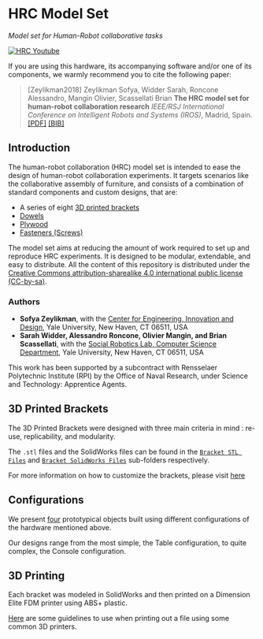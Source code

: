 # HRC Model Set
_Model set for Human-Robot collaborative tasks_

[![HRC Youtube](https://cloud.githubusercontent.com/assets/12373812/24922344/f9500516-1ebb-11e7-9aaf-9c50469bd2c8.png)](https://youtu.be/09Zflg7ZzKU)

If you are using this hardware, its accompanying software and/or one of its components, we warmly recommend you to cite the following paper:

  > [Zeylikman2018] Zeylikman Sofya, Widder Sarah, Roncone Alessandro, Mangin Olivier, Scassellati Brian **The HRC model set for human-robot collaboration research** *IEEE/RSJ International Conference on Intelligent Robots and Systems (IROS)*, Madrid, Spain. [[PDF]](https://alecive.github.io/papers/2018_Zeylikman_IROS_hrc_model_set.pdf) [[BIB]](https://alecive.github.io/papers/2018_Zeylikman_IROS_hrc_model_set.bib)

## Introduction

The human-robot collaboration (HRC) model set is intended to ease the design of human-robot collaboration experiments.
It targets scenarios like the collaborative assembly of furniture, and consists of a combination of standard components and custom designs, that are:

 * A series of eight [3D printed brackets](https://scazlab.github.io/HRC-model-set/hardware/brackets/)
 * [Dowels](https://scazlab.github.io/HRC-model-set/hardware/dowels-screws-plywood/)
 * [Plywood](https://scazlab.github.io/HRC-model-set/hardware/dowels-screws-plywood/)
 * [Fasteners (Screws)](https://scazlab.github.io/HRC-model-set/hardware/dowels-screws-plywood/)

The model set aims at reducing the amount of work required to set up and reproduce HRC experiments.
It is designed to be modular, extendable, and easy to distribute. All the content of this repository is distributed under the [Creative Commons attribution-sharealike 4.0 international public license (CC-by-sa)](https://creativecommons.org/licenses/by-sa/4.0/legalcode).

### Authors

* __Sofya Zeylikman__, with the [Center for Engineering, Innovation and Design](http://ceid.yale.edu), Yale University, New Haven, CT 06511, USA
* __Sarah Widder, Alessandro Roncone, Olivier Mangin, and Brian Scassellati__, with the [Social Robotics Lab, Computer Science Department](http://scazlab.yale.edu), Yale University, New Haven, CT 06511, USA

This work has been supported by a subcontract with Rensselaer Polytechnic Institute (RPI) by the Office of Naval Research, under Science and Technology: Apprentice Agents.

## 3D Printed Brackets

The 3D Printed Brackets were designed with three main criteria in mind : re-use, replicability, and modularity.


The `.stl` files and the SolidWorks files can be found in the [`Bracket STL Files`](https://github.com/ScazLab/HRC-model-set/tree/master/Bracket%20STL%20Files) and [`Bracket SolidWorks Files`](https://github.com/ScazLab/HRC-model-set/tree/master/Bracket%20SolidWorks%20Files) sub-folders respectively.

For more information on how to customize the brackets, please visit [here](https://scazlab.github.io/HRC-model-set/info/how-to-customize/)


## Configurations

We present [four](https://scazlab.github.io/HRC-model-set/configurations/renderings/) prototypical objects built using different configurations of the hardware mentioned above.

Our designs range from the most simple, the Table configuration, to quite complex, the Console configuration.

## 3D Printing

Each bracket <!-- Add something about in the paper?--> was modeled in SolidWorks and then printed on a Dimension Elite FDM printer using ABS+ plastic. <!-- Insert settings -->

[Here](https://scazlab.github.io/HRC-model-set/info/3D-printing-recommendations/) are some guidelines to use when printing out a file using some common 3D printers.
